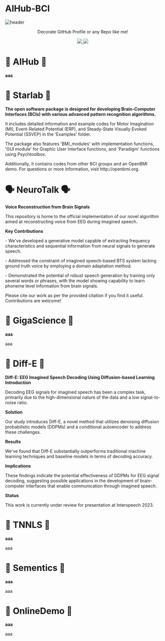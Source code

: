 # AIHub-BCI
![header](https://capsule-render.vercel.app/api?type=waving&color=auto&height=300&section=header&text=AI%20Hub&fontSize=90&animation=fadeIn&fontAlignY=38&desc=%20우주%20최강%20BTS%20팀&descAlignY=51&descAlign=62)
<p align='center'> Decorate GitHub Profile or any Repo like me! </p>
<p align='center'>
  <a href="https://github.com/kyechan99/capsule-render/labels/Idea">
    <img src="https://img.shields.io/badge/IDEA%20ISSUE%20-%23F7DF1E.svg?&style=for-the-badge&&logoColor=white"/>
  </a>
  <a href="#demo">
    <img src="https://img.shields.io/badge/DEMO%20-%234FC08D.svg?&style=for-the-badge&&logoColor=white"/>
  </a>
</p>


<div align=left>
	<h1>🚀 AIHub 🚀</h1>
		<b>aaa</b>
</div>


<div align=left>
	<h1>🧠 Starlab 🧠</h1>
		<b>The open software package is designed for developing Brain-Computer Interfaces (BCIs) with various advanced pattern recognition algorithms.</b>
		<p>It includes detailed information and example codes for Motor Imagination (MI), Event-Related Potential (ERP), and Steady-State Visually Evoked Potential (SSVEP) in the 'Examples' folder.</p>
		<p>The package also features 'BMI_modules' with implementation functions, 'GUI module' for Graphic User Interface functions, and 'Paradigm' functions using Psychtoolbox.</p>
		<p>Additionally, it contains codes from other BCI groups and an OpenBMI demo. For questions or more information, visit http://openbmi.org.</p>
</div>

<div align=left>
<h1>🗣️ NeuroTalk 🗣️</h1>
	<b>Voice Reconstruction from Brain Signals</b>
		<p>This repository is home to the official implementation of our novel algorithm aimed at reconstructing voice from EEG during imagined speech.</p>
	<b>Key Contributions</b>
		<p>- We've developed a generative model capable of extracting frequency characteristics and sequential information from neural signals to generate speech.</p>
		<p>- Addressed the constraint of imagined speech-based BTS system lacking ground truth voice by employing a domain adaptation method.</p>
		<p>- Demonstrated the potential of robust speech generation by training only several words or phrases, with the model showing capability to learn phoneme level information from brain signals.</p>
		<p>Please cite our work as per the provided citation if you find it useful. Contributions are welcome!</p>
</div>

<div align=left>
	<h1>🧠 GigaScience 🧠</h1>
		<b>aaa</b>
			<p>aaa</p>
</div>

<div align=left>
	<h1>🧠 Diff-E 🧠</h1>
		<b>Diff-E: EEG Imagined Speech Decoding Using Diffusion-based Learning </b>
		<b>Introduction</b>
			<p>Decoding EEG signals for imagined speech has been a complex task, primarily due to the high-dimensional nature of the data and a low signal-to-noise ratio.</p>
		<b>Solution</b>
			<p>Our study introduces Diff-E, a novel method that utilizes denoising diffusion probabilistic models (DDPMs) and a conditional autoencoder to address these challenges.</p>
		<b>Results</b>
			<p>We've found that Diff-E substantially outperforms traditional machine learning techniques and baseline models in terms of decoding accuracy.</p> 
		<b>Implications</b>
			<p>These findings indicate the potential effectiveness of DDPMs for EEG signal decoding, suggesting possible applications in the development of brain-computer interfaces that enable communication 				through imagined speech.</p> 
		<b>Status</b>
		<p>This work is currently under review for presentation at Interspeech 2023.</p>
</div>

<div align=left>
	<h1>🧠 TNNLS 🧠</h1>
		<b>aaa</b>
			<p>aaa</p>
</div>

<div align=left>
	<h1>🧠 Sementics 🧠</h1>
		<b>aaa</b>
			<p>aaa</p>
</div>

<div align=left>
<h1>🧠 OnlineDemo 🧠</h1>
<b>aaa</b>
<p>aaa<p>
</div>

